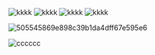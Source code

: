

![kkkk](https://github.com/Puufaz/Puufaz/assets/138206114/4bcc000f-a779-4283-bcd6-1b3b8ef5f509) ![kkkk](https://github.com/Puufaz/Puufaz/assets/138206114/4bcc000f-a779-4283-bcd6-1b3b8ef5f509) ![kkkk](https://github.com/Puufaz/Puufaz/assets/138206114/4bcc000f-a779-4283-bcd6-1b3b8ef5f509) ![kkkk](https://github.com/Puufaz/Puufaz/assets/138206114/4bcc000f-a779-4283-bcd6-1b3b8ef5f509)

![505545869e898c39b1da4dff67e595e6](https://github.com/Puufaz/Puufaz/assets/138206114/007d6550-d055-4de0-88a0-894f5af77b5a)



![cccccc](https://github.com/Puufaz/Puufaz/assets/138206114/e4e44400-8df3-4560-a9d9-ad3148acd275)







